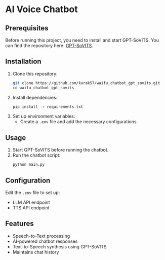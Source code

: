 # AI Voice Chatbot

## Prerequisites
Before running this project, you need to install and start GPT-SoVITS. You can find the repository here: [GPT-SoVITS](https://github.com/RVC-Boss/GPT-SoVITS).

## Installation
1. Clone this repository:
   ```sh
   git clone https://github.com/kurak57/waifu_chatbot_gpt_sovits.git
   cd waifu_chatbot_gpt_sovits
   ```
2. Install dependencies:
   ```sh
   pip install -r requirements.txt
   ```
3. Set up environment variables:
   - Create a `.env` file and add the necessary configurations.

## Usage
1. Start GPT-SoVITS before running the chatbot.
2. Run the chatbot script:
   ```sh
   python main.py
   ```

## Configuration
Edit the `.env` file to set up:
- LLM API endpoint
- TTS API endpoint

## Features
- Speech-to-Text processing
- AI-powered chatbot responses
- Text-to-Speech synthesis using GPT-SoVITS
- Maintains chat history
